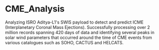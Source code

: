 # CME_Analysis
Analyzing ISRO Aditya-L1's SWIS payload to detect and predict ICME (Interplanetary Coronal Mass Ejections).
Successfully processing over 2 million records spanning 420 days of data and identifying several peaks in solar wind parameters that occurred around the time of CME events from various catalogues such as SOHO, CACTUS and HELCATS.
